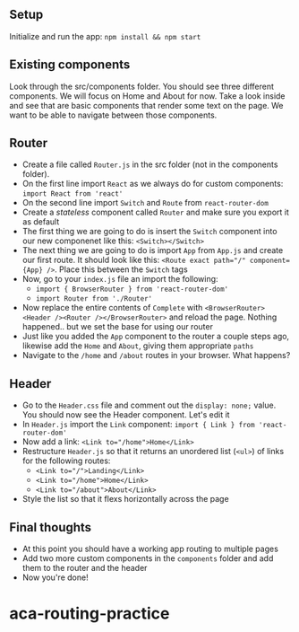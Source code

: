 ## Setup

Initialize and run the app: `npm install && npm start`

## Existing components

Look through the src/components folder. You should see three different components. We will focus on Home and About for now. Take a look inside and see that are basic components that render some text on the page. We want to be able to navigate between those components.

## Router

- Create a file called `Router.js` in the src folder (not in the components folder).
- On the first line import `React` as we always do for custom components: `import React from 'react'`
- On the second line import `Switch` and `Route` from `react-router-dom`
- Create a _stateless_ component called `Router` and make sure you export it as default
- The first thing we are going to do is insert the `Switch` component into our new componenet
  like this: `<Switch></Switch>`
- The next thing we are going to do is import `App` from `App.js` and create our first route. It should
  look like this: `<Route exact path="/" component={App} />`. Place this between the `Switch` tags
- Now, go to your `index.js` file an import the following:
  - `import { BrowserRouter } from 'react-router-dom'`
  - `import Router from './Router'`
- Now replace the entire contents of `Complete` with `<BrowserRouter><Header /><Router /></BrowserRouter>` and reload the page. Nothing happened.. but we set the base for using our router
- Just like you added the `App` component to the router a couple steps ago, likewise add the `Home` and `About`, giving them appropriate `paths`
- Navigate to the `/home` and `/about` routes in your browser. What happens?

## Header

- Go to the `Header.css` file and comment out the `display: none;` value. You should now see the Header component. Let's edit it
- In `Header.js` import the `Link` component: `import { Link } from 'react-router-dom'`
- Now add a link: `<Link to="/home">Home</Link>`
- Restructure `Header.js` so that it returns an unordered list (`<ul>`) of links for the following routes:
  - `<Link to="/">Landing</Link>`
  - `<Link to="/home">Home</Link>`
  - `<Link to="/about">About</Link>`
- Style the list so that it flexs horizontally across the page

## Final thoughts

- At this point you should have a working app routing to multiple pages
- Add two more custom components in the `components` folder and add them to the router and the header
- Now you're done!
# aca-routing-practice
